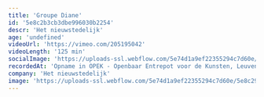 ```yaml
---
title: 'Groupe Diane'
id: '5e8c2b3cb3dbe996030b2254'
descr: 'Het nieuwstedelijk'
age: 'undefined'
videoUrl: 'https://vimeo.com/205195042'
videoLength: '125 min'
socialImage: 'https://uploads-ssl.webflow.com/5e74d1a9ef22355294c7d60e/5e8c29e9423c8ec7dc4538e7_Groupe_Diane13-jk.jpg'
recordedAt: 'Opname in OPEK - Openbaar Entrepot voor de Kunsten, Leuven'
company: 'Het nieuwstedelijk'
image: 'https://uploads-ssl.webflow.com/5e74d1a9ef22355294c7d60e/5e8c29e9423c8ec7dc4538e7_Groupe_Diane13-jk.jpg'
---
```

